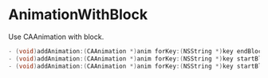 # AnimationWithBlock
Use CAAnimation with block.

```Objective-C
- (void)addAnimation:(CAAnimation *)anim forKey:(NSString *)key endBlock:(CABasicAnimationBlock)endBlock;
- (void)addAnimation:(CAAnimation *)anim forKey:(NSString *)key startBlock:(CABasicAnimationBlock)startBlock;
- (void)addAnimation:(CAAnimation *)anim forKey:(NSString *)key startBlock:(CABasicAnimationBlock)startBlock endBlock:(CABasicAnimationBlock)endBlock;
```

